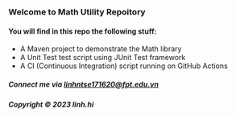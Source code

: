 ### Welcome to Math Utility Repoitory

#### You will find in this repo the following stuff:

* A Maven project to demonstrate the Math library
* A Unit Test test script using JUnit Test framework
* A CI (Continuous Integration) script running on GitHub Actions

##### Connect me via linhntse171620@fpt.edu.vn

##### Copyright &#169; 2023 linh.hi